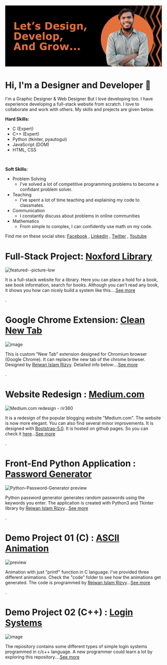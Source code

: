 ![Dark profile cover featuring Rejwan Islam Rizvy](profile02-cover-dark.jpg)
# Hi, I'm a Designer and Developer 👋
I'm a Graphic Designer & Web Designer But I love developing too. I have experience developing a full-stack website from scratch. I love to collaborate and work with others. My skills and prejects are given below.

**Hard Skills:**
* C (Expert)
* C++ (Expert)
* Python (tkinter, pyautogui)
* JavaScript (DOM)
* HTML, CSS

<br/>


**Soft Skills:**
* Problem Solving
  * I’ve solved a lot of competitive programming problems to become a confidant problem solver.
* Teaching
  * I’ve spent a lot of time teaching and explaining my code to classmates.
* Communication
  * I constantly discuss about problems in online communities
* Mathematics
  * From simple to complex, I can confidently use math on my code.



Find me on these social sites:
[Facebook](https://www.facebook.com/RIR360/)
, [Linkedin](https://www.linkedin.com/in/linked-rir360/)
, [Twitter](https://twitter.com/_RIR360)
, [Youtube](https://www.youtube.com/rejwanislamrir)


# Full-Stack Project: [Noxford Library](https://github.com/RIR360/Noxford-Library)
![featured--picture-low](https://user-images.githubusercontent.com/50569315/135026949-7fedee51-0827-4fe4-a764-8b974dd9a9fd.jpg)

It is a full-stack website for a library. Here you can place a hold for a book, see book information, search for books. Although you can't read any book, it shows you how can nicely build a system like this....[See more](https://github.com/RIR360/Noxford-Library)

.

# Google Chrome Extension: [Clean New Tab](https://github.com/RIR360/Clean-New-Tab)
![image](https://user-images.githubusercontent.com/50569315/131299857-65590074-01d5-4314-9634-6ae5bf842037.png)

This is custom "New Tab" extension designed for Chromium browser (Google Chrome). It can replace the new tab of the chrome browser. Designed by [Rejwan Islam Rizvy](https://www.linkedin.com/in/linked-rir360). Detailed info below:...[See more](https://github.com/RIR360/Clean-New-Tab)

.

# Website Redesign : [Medium.com](https://github.com/RIR360/Medium.com-redesign)
![Medium.com redesign - rir360](https://user-images.githubusercontent.com/50569315/126121747-74cef978-07da-48e1-81bb-ad9608604899.png)

It is a redesign of the popular blogging website "Medium.com". The website is now more elegant. You can also find several minor improvements. It is designed with [Bootstrap-5.0](https://getbootstrap.com/). It is hosted on github pages. So you can check it [here](https://rir360.github.io/Medium.com-redesign/)...[See more](https://github.com/RIR360/Medium.com-redesign)

.

# Front-End Python Application : [Password Generator](https://github.com/RIR360/Python-Password-Generator)
![Python-Password-Generator preview](https://user-images.githubusercontent.com/50569315/98355717-c040af00-204c-11eb-9424-e8298cf725d1.gif)

Python password generator generates random passwords using the keywords you enter. The application is created with Python3 and Tkinter library by [Rejwan Islam Rizvy](https://www.linkedin.com/in/linked-rir360)...[See more](https://github.com/RIR360/Python-Password-Generator)

.

# Demo Project 01 (C) : [ASCII Animation](https://github.com/RIR360/ASCII-Animation)
![preview](https://user-images.githubusercontent.com/50569315/110948897-1cee0680-836c-11eb-9c33-f8bce0949a95.gif)

Animation with just "printf" function in C language. I've provided three different animations. Check the "code" folder to see how the animations get generated. The code is programmed by [Rejwan Islam Rizvy](https://www.linkedin.com/in/linked-rir360)...[See more](https://github.com/RIR360/ASCII-Animation)

.

# Demo Project 02 (C++) : [Login Systems](https://github.com/RIR360/Login-Systems)
![image](https://user-images.githubusercontent.com/50569315/121163238-6fa66400-c870-11eb-87f1-a64879e26004.png)

The repository contains some different types of simple login systems programmed in c/c++ language. A new programmer could learn a lot by exploring this repository....[See more](https://github.com/RIR360/Login-Systems)
